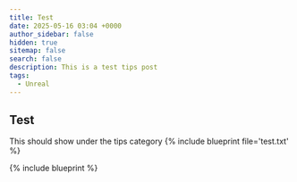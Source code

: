 ```yaml
---
title: Test
date: 2025-05-16 03:04 +0000
author_sidebar: false
hidden: true
sitemap: false
search: false
description: This is a test tips post
tags:
  - Unreal
---
```


## Test

This should show under the tips category
{% include blueprint file='test.txt' %}

{% include blueprint %}